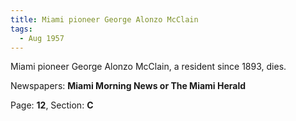 ```yaml
---  
title: Miami pioneer George Alonzo McClain  
tags:  
  - Aug 1957  
---  
```

  
Miami pioneer George Alonzo McClain, a resident since 1893, dies.  
  
Newspapers: **Miami Morning News or The Miami Herald**  
  
Page: **12**, Section: **C** 
